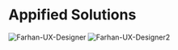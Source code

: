 # Appified Solutions

![Farhan-UX-Designer](https://github.com/FarhanMasoodKhan/Appified-Solutions/assets/58627451/4059db6d-94be-4c09-9534-d79be97c0978)
![Farhan-UX-Designer2](https://github.com/FarhanMasoodKhan/Appified-Solutions/assets/58627451/3d228c51-1f19-449f-8437-3f5816bdbadd)
